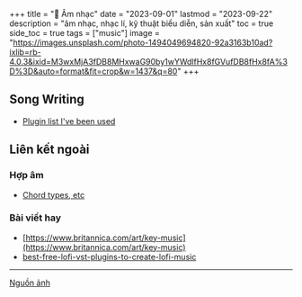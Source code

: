 +++
title =  "🎵 Âm nhạc"
date =  "2023-09-01"
lastmod =  "2023-09-22"
description =  "âm nhạc, nhạc lí, kỹ thuật biểu diễn, sản xuất"
toc =  true
side_toc =  true
tags =  ["music"]
image = "https://images.unsplash.com/photo-1494049694820-92a3163b10ad?ixlib=rb-4.0.3&ixid=M3wxMjA3fDB8MHxwaG90by1wYWdlfHx8fGVufDB8fHx8fA%3D%3D&auto=format&fit=crop&w=1437&q=80"
+++

## Song Writing
- [Plugin list I've been used](../garden/plugin-list-i-used)
## Liên kết ngoài
### Hợp âm
- [Chord types, etc](https://www.guitar-chord.org/chord-types.html)
### Bài viết hay
- [https://www.britannica.com/art/key-music](https://www.britannica.com/art/key-music)
- [best-free-lofi-vst-plugins-to-create-lofi-music](https://hiphopmakers.com/best-free-lofi-vst-plugins-to-create-lofi-music)

---
[Nguồn ảnh](https://unsplash.com/photos/_zoBLWLscqg)
